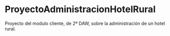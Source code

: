 # ProyectoAdministracionHotelRural
Proyecto del modulo cliente, de 2º DAW, sobre la administración de un hotel rural.
